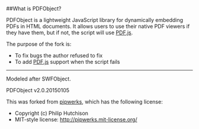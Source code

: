 ##What is PDFObject?

PDFObject is a lightweight JavaScript library for dynamically embedding PDFs in HTML documents. It allows users to use their native PDF viewers if they have them, but if not, the script will use [PDF.js](https://github.com/mozilla/pdf.js).

The purpose of the fork is:

* To fix bugs the author refused to fix
* To add [PDF.js](https://github.com/mozilla/pdf.js) support when the script fails

-----

Modeled after SWFObject.

PDFObject v2.0.20150105

This was forked from [pipwerks](https://github.com/pipwerks/PDFObject), which has the following license: 

* Copyright (c) Philip Hutchison
* MIT-style license: http://pipwerks.mit-license.org/
